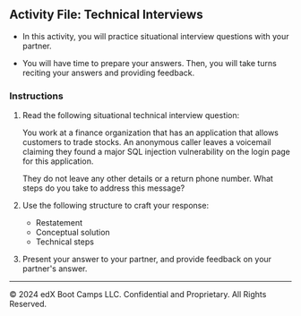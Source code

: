 ## Activity File: Technical Interviews

- In this activity, you will practice situational interview questions with your partner.

- You will have time to prepare your answers. Then, you will take turns reciting your answers and providing feedback. 

### Instructions

1.  Read the following situational technical interview question:

       You work at a finance organization that has an application that allows customers to trade stocks. An anonymous caller leaves a voicemail claiming they found a major SQL injection vulnerability on the login page for this application. 
      
       They do not leave any other details or a return phone number. What steps do you take to address this message? 
   
2. Use the following structure to craft your response:
 
   - Restatement
   - Conceptual solution
   - Technical steps
  
3. Present your answer to your partner, and provide feedback on your partner's answer. 

---

&copy; 2024 edX Boot Camps LLC. Confidential and Proprietary. All Rights Reserved.  
